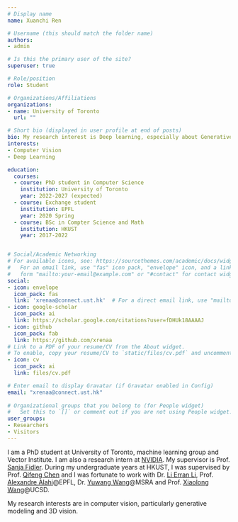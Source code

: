 ```yaml
---
# Display name
name: Xuanchi Ren

# Username (this should match the folder name)
authors:
- admin

# Is this the primary user of the site?
superuser: true

# Role/position
role: Student

# Organizations/Affiliations
organizations:
- name: University of Toronto
  url: ""

# Short bio (displayed in user profile at end of posts)
bio: My research interest is Deep learning, especially about Generative Model.
interests:
- Computer Vision
- Deep Learning

education:
  courses:
  - course: PhD student in Computer Science
    institution: University of Toronto
    year: 2022-2027 (expected)
  - course: Exchange student
    institution: EPFL
    year: 2020 Spring
  - course: BSc in Compter Science and Math
    institution: HKUST
    year: 2017-2022


# Social/Academic Networking
# For available icons, see: https://sourcethemes.com/academic/docs/widgets/#icons
#   For an email link, use "fas" icon pack, "envelope" icon, and a link in the
#   form "mailto:your-email@example.com" or "#contact" for contact widget.
social:
- icon: envelope
  icon_pack: fas
  link: 'xrenaa@connect.ust.hk'  # For a direct email link, use "mailto:test@example.org".
- icon: google-scholar
  icon_pack: ai
  link: https://scholar.google.com/citations?user=fDHUk18AAAAJ
- icon: github
  icon_pack: fab
  link: https://github.com/xrenaa
# Link to a PDF of your resume/CV from the About widget.
# To enable, copy your resume/CV to `static/files/cv.pdf` and uncomment the lines below.  
- icon: cv
  icon_pack: ai
  link: files/cv.pdf

# Enter email to display Gravatar (if Gravatar enabled in Config)
email: "xrenaa@connect.ust.hk"
  
# Organizational groups that you belong to (for People widget)
#   Set this to `[]` or comment out if you are not using People widget.  
user_groups:
- Researchers
- Visitors
---
```


I am a PhD student at University of Toronto, machine learning group and Vector Institute. I am also a research intern at [NVIDIA](https://nv-tlabs.github.io/). My supervisor is Prof. [Sanja Fidler](http://www.cs.utoronto.ca/~fidler/). During my undergraduate years at HKUST, I was supervised by Prof. [Qifeng Chen](https://cqf.io/) and I was fortunate to work with Dr. [Li Erran Li](http://www.cs.columbia.edu/~lierranli/), Prof. [Alexandre Alahi](https://people.epfl.ch/alexandre.alahi?lang=en)@EPFL, Dr. [Yuwang Wang](https://www.microsoft.com/en-us/research/people/yuwwan/)@MSRA and Prof. [Xiaolong Wang](https://xiaolonw.github.io/)@UCSD. 

My research interests are in computer vision, particularly generative modeling and 3D vision.

